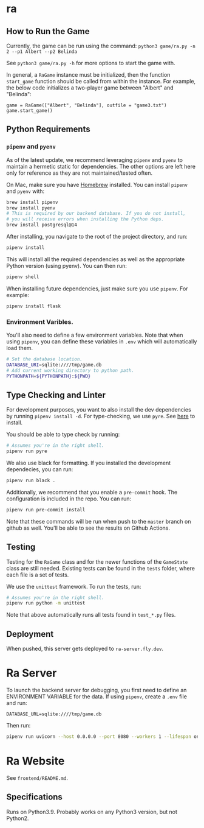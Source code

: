 # ra

## How to Run the Game

Currently, the game can be run using the command: `python3 game/ra.py -n 2 --p1 Albert --p2 Belinda`

See `python3 game/ra.py -h` for more options to start the game with.

In general, a `RaGame` instance must be initialized, then the function `start_game` function should be called from within the instance. For example, the below code initializes a two-player game between "Albert" and "Belinda":

```
game = RaGame(["Albert", "Belinda"], outfile = "game3.txt")
game.start_game()
```

## Python Requirements

### `pipenv` and `pyenv`

As of the latest update, we recommend leveraging `pipenv` and `pyenv` to maintain a hermetic static for dependencies. The other options are left here only for reference as they are not maintained/tested often.

On Mac, make sure you have [Homebrew](https://brew.sh/) installed. You can install `pipenv` and `pyenv` with:

```sh
brew install pipenv
brew install pyenv
# This is required by our backend database. If you do not install,
# you will receive errors when installing the Python deps.
brew install postgresql@14
````

After installing, you navigate to the root of the project directory, and run:

```sh
pipenv install
```

This will install all the required dependencies as well as the appropriate Python version (using pyenv). You can then run:

```sh
pipenv shell
````

When installing future dependencies, just make sure you use `pipenv`. For example:
```sh
pipenv install flask
```

### Environment Varibles.

You'll also need to define a few environment variables. Note that when using `pipenv`, you can define these variables in `.env` which will automatically load them.

```sh
# Set the database location.
DATABASE_URI=sqlite:////tmp/game.db
# Add current working directory to python path.
PYTHONPATH=${PYTHONPATH}:${PWD}
```

## Type Checking and Linter

For development purposes, you want to also install the dev dependencies by running `pipenv install -d`. For type-checking, we use `pyre`. See [here](https://pyre-check.org/docs/getting-started/) to install.

You should be able to type check by running:

```sh
# Assumes you're in the right shell.
pipenv run pyre
```

We also use black for formatting. If you installed the development dependecies, you can run:

```sh
pipenv run black .
```

Additionally, we recommend that you enable a `pre-commit` hook. The configuration is included in the repo. You can run:

```sh
pipenv run pre-commit install
```

Note that these commands will be run when push to the `master` branch on github as well. You'll be able to see the results on Github Actions.

## Testing

Testing for the `RaGame` class and for the newer functions of the `GameState` class are still needed. Existing tests can be found in the `tests` folder, where each file is a set of tests.

We use the `unittest` framework. To run the tests, run:

```sh
# Assumes you're in the right shell.
pipenv run python -m unittest
```

Note that above automatically runs all tests found in `test_*.py` files.

## Deployment

When pushed, this server gets deployed to `ra-server.fly.dev`.

# Ra Server

To launch the backend server for debugging, you first need to define an ENVIRONMENT VARIABLE for the data. If using `pipenv`, create a `.env` file and run:

```
DATABASE_URL=sqlite:////tmp/game.db
```


Then run:
```sh
pipenv run uvicorn --host 0.0.0.0 --port 8080 --workers 1 --lifespan on --proxy-headers --log-level debug app:asgi_app
```

# Ra Website

See `frontend/README.md`.

## Specifications

Runs on Python3.9. Probably works on any Python3 version, but not Python2.
